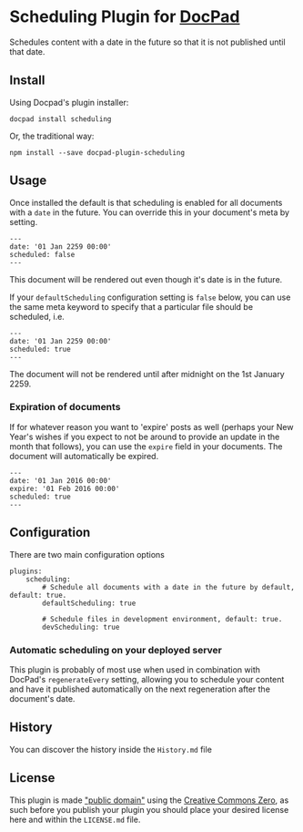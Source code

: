 # Scheduling Plugin for [DocPad](http://docpad.org)
Schedules content with a date in the future so that it is not published until that date.

## Install

Using Docpad's plugin installer:

```
docpad install scheduling
```

Or, the traditional way:

```
npm install --save docpad-plugin-scheduling
```


## Usage

Once installed the default is that scheduling is enabled for all documents with a ```date``` in the future. You can override this in your document's meta by setting.

```
---
date: '01 Jan 2259 00:00'
scheduled: false
---
```

This document will be rendered out even though it's date is in the future.

If your ```defaultScheduling``` configuration setting is ```false``` below, you can use the same meta keyword to specify that a particular file should be scheduled, i.e.

```
---
date: '01 Jan 2259 00:00'
scheduled: true
---
```

The document will not be rendered until after midnight on the 1st January 2259.

### Expiration of documents

If for whatever reason you want to 'expire' posts as well (perhaps your New Year's wishes if you expect to not be around to provide an update in the month that follows), you can use the ```expire``` field in your documents. The document will automatically be expired.

```
---
date: '01 Jan 2016 00:00'
expire: '01 Feb 2016 00:00'
scheduled: true
---
```



## Configuration

There are two main configuration options

```
plugins:
	scheduling:
		# Schedule all documents with a date in the future by default, default: true.
		defaultScheduling: true

		# Schedule files in development environment, default: true.
		devScheduling: true
```

### Automatic scheduling on your deployed server

This plugin is probably of most use when used in combination with DocPad's ```regenerateEvery``` setting, allowing you to schedule your content and have it published automatically on the next regeneration after the document's date.

## History
You can discover the history inside the `History.md` file



## License
This plugin is made ["public domain"](http://en.wikipedia.org/wiki/Public_domain) using the [Creative Commons Zero](http://creativecommons.org/publicdomain/zero/1.0/), as such before you publish your plugin you should place your desired license here and within the `LICENSE.md` file.

